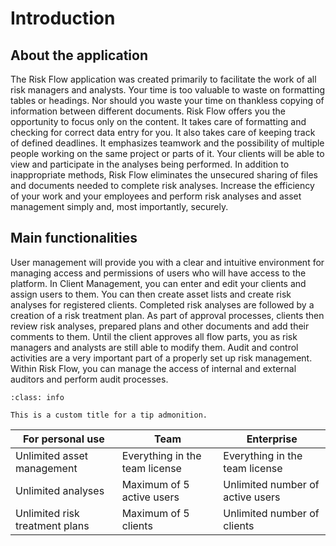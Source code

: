 # Introduction

## About the application

The Risk Flow application was created primarily to facilitate the work of all risk managers and analysts. Your time is too valuable to waste on formatting tables or headings. Nor should you waste your time on thankless copying of information between different documents. Risk Flow offers you the opportunity to focus only on the content. It takes care of formatting and checking for correct data entry for you. It also takes care of keeping track of defined deadlines. It emphasizes teamwork and the possibility of multiple people working on the same project or parts of it. Your clients will be able to view and participate in the analyses being performed. In addition to inappropriate methods, Risk Flow eliminates the unsecured sharing of files and documents needed to complete risk analyses. Increase the efficiency of your work and your employees and perform risk analyses and asset management simply and, most importantly, securely.

## Main functionalities

User management will provide you with a clear and intuitive environment for managing access and permissions of users who will have access to the platform. In Client Management, you can enter and edit your clients and assign users to them. You can then create asset lists and create risk analyses for registered clients. Completed risk analyses are followed by a creation of a risk treatment plan. As part of approval processes, clients then review risk analyses, prepared plans and other documents and add their comments to them. Until the client approves all flow parts, you as risk managers and analysts are still able to modify them. Audit and control activities are a very important part of a properly set up risk management. Within Risk Flow, you can manage the access of internal and external auditors and perform audit processes.

```{admonition} My custom title with *Markdown*!
:class: info

This is a custom title for a tip admonition.
```

|For personal use|Team|Enterprise|
|-----|----|--------------------------------|
|Unlimited asset management|Everything in the team license| Everything in the team license|
|Unlimited analyses|Maximum of 5 active users| Unlimited number of active users|
|Unlimited risk treatment plans|Maximum of 5 clients|Unlimited number of clients|

